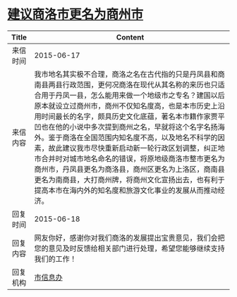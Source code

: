 # <a href="http://www.shangluo.gov.cn/zmhd/ldxxxx.jsp?urltype=leadermail.LeaderMailContentUrl&wbtreeid=1112&leadermailid=3192">建议商洛市更名为商州市</a>
| Title |                                                                                                                                                                Content                                                                                                                                                                 |
|:-----:|----------------------------------------------------------------------------------------------------------------------------------------------------------------------------------------------------------------------------------------------------------------------------------------------------------------------------------------|
| 来信时间  | 2015-06-17                                                                                                                                                                                                                                                                                                                             |
| 来信内容  | 我市地名其实极不合理，商洛之名在古代指的只是丹凤县和商南县两县行政范围，更何况商洛在现代从其名称的来历也只适合用于丹凤一县，怎么能用来做一个地级市之专名？建国以后原本就设立过商州市，商州不仅知名度高，也是本市历史上沿用时间最长的名字，颇具历史文化底蕴，著名本市籍作家贾平凹也在他的小说中多次提到商州之名，早就将这个名字名扬海外。鉴于商洛在全国范围内知名度不高，以及地名不科学的因素，故此建议我市尽快重新启动新一轮行政区划调整，纠正地市合并时对城市地名命名的错误，将原地级商洛市整市更名为商州市，丹凤县更名为商洛县，商州区更名为上洛区，商南县更名为南商县，大打商州牌，将商州文化宣扬出去，也有利于提高本市在海内外的知名度和旅游文化事业的发展从而推动经济。 |
| 回复时间  | 2015-06-18                                                                                                                                                                                                                                                                                                                             |
| 回复内容  | 网友你好，感谢你对我们商洛的发展提出宝贵意见，我们会把您的意见及时反馈给相关部门进行处理，希望您能够继续支持我们的工作！                                                                                                                                                                                                                                                                           |
| 回复机构  | <a href="../../categories/agencies/市信息办.md">市信息办</a>                                                                                                                                                                                                                                                                                     |